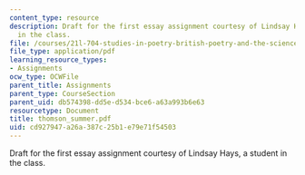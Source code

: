 ```yaml
---
content_type: resource
description: Draft for the first essay assignment courtesy of Lindsay Hays, a student
  in the class.
file: /courses/21l-704-studies-in-poetry-british-poetry-and-the-sciences-of-the-mind-fall-2004/cd927947a26a387c25b1e79e71f54503_thomson_summer.pdf
file_type: application/pdf
learning_resource_types:
- Assignments
ocw_type: OCWFile
parent_title: Assignments
parent_type: CourseSection
parent_uid: db574398-dd5e-d534-bce6-a63a993b6e63
resourcetype: Document
title: thomson_summer.pdf
uid: cd927947-a26a-387c-25b1-e79e71f54503
---
```

Draft for the first essay assignment courtesy of Lindsay Hays, a student in the class.

